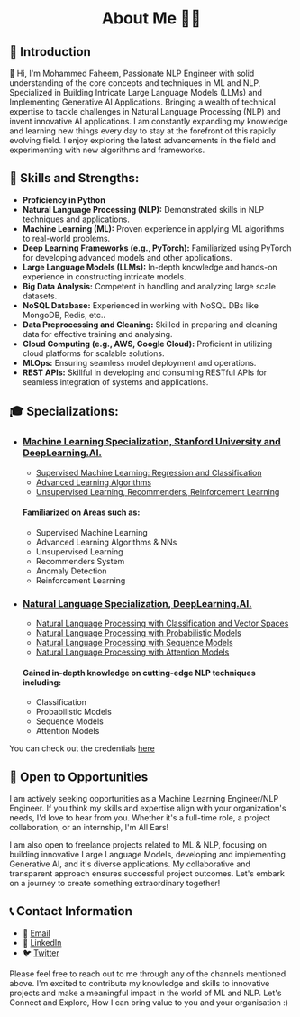 <h1 align="center"> About Me 👨‍💻 </h1>

## 🌟 Introduction

👋 Hi, I'm Mohammed Faheem, Passionate NLP Engineer with solid understanding of the core concepts and techniques in ML and NLP, Specialized in Building Intricate Large Language Models (LLMs) and Implementing Generative AI Applications. Bringing a wealth of technical expertise to tackle challenges in Natural Language Processing (NLP) and invent innovative AI applications. I am constantly expanding my knowledge and learning new things every day to stay at the forefront of this rapidly evolving field. I enjoy exploring the latest advancements in the field and experimenting with new algorithms and frameworks.

## 💪 Skills and Strengths:

- **Proficiency in Python**
- **Natural Language Processing (NLP):** Demonstrated skills in NLP techniques and applications.
- **Machine Learning (ML):** Proven experience in applying ML algorithms to real-world problems.
- **Deep Learning Frameworks (e.g., PyTorch):** Familiarized using PyTorch for developing advanced models and other applications.
- **Large Language Models (LLMs):** In-depth knowledge and hands-on experience in constructing intricate models.
- **Big Data Analysis:** Competent in handling and analyzing large scale datasets.
- **NoSQL Database:** Experienced in working with NoSQL DBs like MongoDB, Redis, etc..
- **Data Preprocessing and Cleaning:** Skilled in preparing and cleaning data for effective training and analysing.
- **Cloud Computing (e.g., AWS, Google Cloud):** Proficient in utilizing cloud platforms for scalable solutions.
- **MLOps:** Ensuring seamless model deployment and operations.
- **REST APIs:** Skillful in developing and consuming RESTful APIs for seamless integration of systems and applications.


## 🎓 Specializations:

-  ### [Machine Learning Specialization, Stanford University and DeepLearning.AI.](https://www.coursera.org/specializations/machine-learning-introduction)
    -  [Supervised Machine Learning: Regression and Classification](https://www.coursera.org/learn/machine-learning?specialization=machine-learning-introduction)
    -  [Advanced Learning Algorithms](https://www.coursera.org/learn/advanced-learning-algorithms?specialization=machine-learning-introduction)
    -  [Unsupervised Learning, Recommenders, Reinforcement Learning](https://www.coursera.org/learn/unsupervised-learning-recommenders-reinforcement-learning?specialization=machine-learning-introduction)

    #### Familiarized on Areas such as:
     - Supervised Machine Learning
     - Advanced Learning Algorithms & NNs
     - Unsupervised Learning
     - Recommenders System
     - Anomaly Detection
     - Reinforcement Learning
    
-  ### [Natural Language Specialization, DeepLearning.AI.](https://www.coursera.org/specializations/natural-language-processing)
    -  [Natural Language Processing with Classification and Vector Spaces](https://www.coursera.org/learn/classification-vector-spaces-in-nlp?specialization=natural-language-processing)
    -  [Natural Language Processing with Probabilistic Models](https://www.coursera.org/learn/probabilistic-models-in-nlp?specialization=natural-language-processing)
    -  [Natural Language Processing with Sequence Models](https://www.coursera.org/learn/sequence-models-in-nlp?specialization=natural-language-processing)
    -  [Natural Language Processing with Attention Models](https://www.coursera.org/learn/attention-models-in-nlp?specialization=natural-language-processing)

    #### Gained in-depth knowledge on cutting-edge NLP techniques including:
     - Classification
     - Probabilistic Models
     - Sequence Models
     - Attention Models

You can check out the credentials [here](https://github.com/TheFaheem/TheFaheem/tree/71607cc88cfeb8c412b3814bbd6c9b0c1b2cba3e/Certificates) 

## 🚀 Open to Opportunities

I am actively seeking opportunities as a Machine Learning Engineer/NLP Engineer. If you think my skills and expertise align with your organization's needs, I'd love to hear from you. Whether it's a full-time role, a project collaboration, or an internship, I'm All Ears!

I am also open to freelance projects related to ML & NLP, focusing on building innovative Large Language Models, developing and implementing Generative AI, and it's diverse applications. My collaborative and transparent approach ensures successful project outcomes. Let's embark on a journey to create something extraordinary together!

## 📞 Contact Information

- 📧 [Email](mailto:immohammedfaheem@gmail.com)  
- 🔗 [LinkedIn](https://www.linkedin.com/in/thefaheem/)  
- 🐦 [Twitter](https://twitter.com/faheem_nlp)

Please feel free to reach out to me through any of the channels mentioned above. I'm excited to contribute my knowledge and skills to innovative projects and make a meaningful impact in the world of ML and NLP. Let's Connect and Explore, How I can bring value to you and your organisation :)

